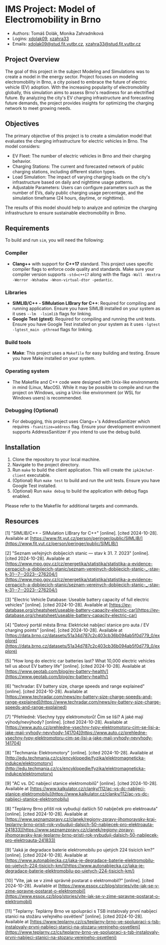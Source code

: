 # IMS Project: Model of Electromobility in Brno
- Authors: Tomáš Dolák, Monika Zahradníková
- Logins: [xdolak09](https://www.vut.cz/lide/tomas-dolak-247220), [xzahra33](https://www.vut.cz/lide/monika-zahradnikova-250462)
- Emails: <xdolak09@stud.fit.vutbr.cz>, <xzahra33@stud.fit.vutbr.cz>

## Project Overview
The goal of this project in the subject Modeling and Simulations was to create a model in the energy sector. Project focuses on modeling electromobility in Brno, a city poised to embrace the future of electric vehicle (EV) adoption. With the increasing popularity of electromobility globally, this simulation aims to assess Brno's readiness for an electrified future. By analyzing the city's EV charging infrastructure and forecasting future demands, the project provides insights for optimizing the charging network to meet growing needs.

## Objectives
The primary objective of this project is to create a simulation model that evaluates the charging infrastructure for electric vehicles in Brno. The model considers:

- EV Fleet: The number of electric vehicles in Brno and their charging behavior.
- Charging Stations: The current and forecasted network of public charging stations, including different station types.
- Load Simulation: The impact of varying charging loads on the city's infrastructure based on daily and nighttime usage patterns.
- Adjustable Parameters: Users can configure parameters such as the number of EVs, daily public charging usage percentage, and the simulation timeframe (24 hours, daytime, or nighttime).

The results of this model should help to analyze and optimize the charging infrastructure to ensure sustainable electromobility in Brno.

## Requirements
To build and run `sim`, you will need the following:

### Compiler
- **Clang++** with support for **C++17** standard. This project uses specific compiler flags to enforce code quality and standards. Make sure your compiler version supports `-std=c++17` along with the flags `-Wall -Wextra -Werror -Wshadow -Wnon-virtual-dtor -pedantic`.

### Libraries
- **SIMLIB/C++ - SIMulation LIBrary for C++**: Required for compiling and running application. Ensure you have SIMLIB installed on your system as it uses `--lm  -lsimlib` flags for linking.
- **Google Test (gtest)**: Required for compiling and running the unit tests. Ensure you have Google Test installed on your system as it uses `-lgtest -lgtest_main -pthread` flags for linking.

### Build tools
- **Make**: This project uses a `Makefile` for easy building and testing. Ensure you have Make installed on your system.

### Operating system
- The Makefile and C++ code were designed with Unix-like environments in mind (Linux, MacOS). While it may be possible to compile and run the project on Windows, using a Unix-like environment (or WSL for Windows users) is recommended.

### Debugging (Optional)
- For debugging, this project uses Clang++'s AddressSanitizer which requires `-fsanitize=address` flag. Ensure your development environment supports AddressSanitizer if you intend to use the debug build.

## Installation
1. Clone the repository to your local machine.
2. Navigate to the project directory.
3. Run `make` to build the client application. This will create the `ipk24chat-client` executable.
4. (Optional) Run `make test` to build and run the unit tests. Ensure you have Google Test installed.
5. (Optional) Run `make debug` to build the application with debug flags enabled.

Please refer to the Makefile for additional targets and commands.

## Resources
[1] "SIMLIB/C++ - SIMulation LIBrary for C++" [online]. [cited 2024-10-28]. Available at [https://www.fit.vut.cz/person/peringer/public/SIMLIB/](https://www.fit.vut.cz/person/peringer/public/SIMLIB/)

[2] "Seznam veřejných dobíjecích stanic — stav k 31. 7. 2023" [online]. [cited 2024-10-28]. Available at [https://www.mpo.gov.cz/cz/energetika/statistika/statistika-a-evidence-cerpacich-a-dobijecich-stanic/seznam-verejnych-dobijecich-stanic-_-stav-k-31--7--2023--276204/](https://www.mpo.gov.cz/cz/energetika/statistika/statistika-a-evidence-cerpacich-a-dobijecich-stanic/seznam-verejnych-dobijecich-stanic-_-stav-k-31--7--2023--276204/)

[3] "Electric Vehicle Database: Useable battery capacity of full electric vehicles" [online]. [cited 2024-10-28]. Available at [https://ev-database.org/cheatsheet/useable-battery-capacity-electric-car](https://ev-database.org/cheatsheet/useable-battery-capacity-electric-car)

[4] "Datový portál města Brna: Elektrické nabíjecí stanice pro auta / EV charging points" [online]. [cited 2024-10-28]. Available at [https://data.brno.cz/datasets/51a34d787c2c403cb36b094ab5f0d779_0/explore](https://data.brno.cz/datasets/51a34d787c2c403cb36b094ab5f0d779_0/explore)

[5] "How long do electric car batteries last? What 10,000 electric vehicles tell us about EV battery life" [online]. [cited 2024-10-28]. Available at [https://www.geotab.com/blog/ev-battery-health/](https://www.geotab.com/blog/ev-battery-health/)

[6] "techradar: EV battery size, charge speeds and range explained" [online]. [cited 2024-10-28]. Available at [https://www.techradar.com/news/ev-battery-size-charge-speeds-and-range-explained](https://www.techradar.com/news/ev-battery-size-charge-speeds-and-range-explained)

[7] "Přehledně: Všechny typy elektromotorů! Čím se liší? A jaké mají výhody/nevýhody? [online]. [cited 2024-10-28]. Available at [https://www.auto.cz/prehledne-vsechny-typy-elektromotoru-cim-se-lisi-a-jake-maji-vyhody-nevyhody-141704](https://www.auto.cz/prehledne-vsechny-typy-elektromotoru-cim-se-lisi-a-jake-maji-vyhody-nevyhody-141704)

[8] "Techmania: Elektromotory" [online]. [cited 2024-10-28]. Available at [http://edu.techmania.cz/cs/encyklopedie/fyzika/elektromagneticka-indukce/elektromotory](http://edu.techmania.cz/cs/encyklopedie/fyzika/elektromagneticka-indukce/elektromotory) 

[9] "AC vs. DC nabíjecí stanice elektromobilů" [online]. [cited 2024-10-28]. Available at [https://www.kalkulator.cz/clanky/112/ac-vs-dc-nabijeci-stanice-elektromobilu](https://www.kalkulator.cz/clanky/112/ac-vs-dc-nabijeci-stanice-elektromobilu)

[8] "Teplárny Brno příští rok vybudují dalších 50 nabíječek pro elektroauta" [online]. [cited 2024-10-28]. Available at [https://www.seznamzpravy.cz/clanek/regiony-zpravy-jihomoravsky-kraj-teplarny-brno-pristi-rok-vybuduji-dalsich-50-nabijecek-pro-elektroauta-241833](https://www.seznamzpravy.cz/clanek/regiony-zpravy-jihomoravsky-kraj-teplarny-brno-pristi-rok-vybuduji-dalsich-50-nabijecek-pro-elektroauta-241833)

[9] "Jaká je degradace baterie elektromobilu po ujetých 224 tisících km?" [online]. [cited 2024-10-28]. Available at [https://www.autonabijecka.cz/jaka-je-degradace-baterie-elektromobilu-po-ujetych-224-tisicich-km/](https://www.autonabijecka.cz/jaka-je-degradace-baterie-elektromobilu-po-ujetych-224-tisicich-km/)

[10] "Víte, jak se v zimě správně postarat o elektromobil?" [online]. [cited 2024-10-28]. Available at [https://www.essox.cz/blog/stories/vite-jak-se-v-zime-spravne-postarat-o-elektromobil](https://www.essox.cz/blog/stories/vite-jak-se-v-zime-spravne-postarat-o-elektromobil)

[11] "Teplarny: Teplárny Brno ve spolupráci s TSB instalovaly první nabíjecí stanici na stožáru veřejného osvětlení" [online]. [cited 2024-10-28]. Available at [https://www.teplarny.cz/cs/teplarny-brno-ve-spolupraci-s-tsb-instalovaly-prvni-nabijeci-stanici-na-stozaru-verejneho-osvetleni](https://www.teplarny.cz/cs/teplarny-brno-ve-spolupraci-s-tsb-instalovaly-prvni-nabijeci-stanici-na-stozaru-verejneho-osvetleni)
